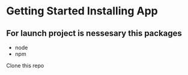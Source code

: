 # Getting Started Installing App

## For launch project is nessesary this packages
- node
- npm

Clone this repo